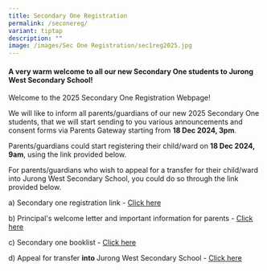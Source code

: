 ```yaml
---
title: Secondary One Registration
permalink: /seconereg/
variant: tiptap
description: ""
image: /images/Sec One Registration/sec1reg2025.jpg
---
```

<h4>A very warm welcome to all our new Secondary One students to Jurong West Secondary School!</h4>
<p>Welcome to the 2025 Secondary One Registration Webpage!</p>
<p>We will like to inform all parents/guardians of our new 2025 Secondary
One students, that we will start sending to you various announcements and
consent forms via Parents Gateway starting from <strong>18 Dec 2024, 3pm</strong>.</p>
<p>Parents/guardians could start registering their child/ward on <strong>18 Dec 2024, 9am</strong>,
using the link provided below.</p>
<p>For parents/guardians who wish to appeal for a transfer for their child/ward
into Jurong West Secondary School, you could do so through the link provided
below.</p>
<p></p>
<p>a) Secondary one registration link - <a href="https://go.gov.sg/jwsec1reg2025" rel="noopener noreferrer nofollow" target="_blank">Click here</a>
</p>
<p>b) Principal's welcome letter and important information for parents -
<a href="/files/Sec1reg/Principal_Welcome_Letter_for_2025_Secondary_One.pdf" rel="noopener nofollow" target="_blank">Click here</a>
</p>
<p>c) Secondary one booklist - <a href="/files/About Us/BookList/Sec_1_book_list_and_uniform_2025.pdf" rel="noopener nofollow" target="_blank">Click here</a>
</p>
<p>d) Appeal for transfer <strong>into </strong>Jurong West Secondary School
- <a href="https://go.gov.sg/appealtransferintojwss2025" rel="noopener noreferrer nofollow" target="_blank">Click here</a>
</p>
<p></p>